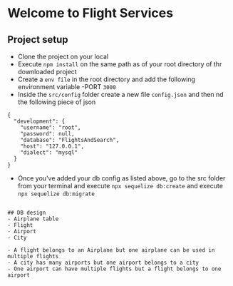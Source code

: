 # Welcome to Flight Services
## Project setup
- Clone the project on your local
- Execute `npm install` on the same path as of your root directory of thr downloaded project
- Create a `env file` in the root directory and add the following environment variable
    -PORT `3000`
- Inside the `src/config` folder create a new file `config.json` and then nd the following piece of json

```
{
  "development": {
    "username": "root",
    "password": null,
    "database": "FlightsAndSearch",
    "host": "127.0.0.1",
    "dialect": "mysql"
  }
}

```
- Once you've added your db config as listed above, go to the src folder from your terminal and execute `npx sequelize db:create`
and execute `npx sequelize db:migrate`
```

## DB design
- Airplane table
- Flight
- Airport
- City

- A flight belongs to an Airplane but one airplane can be used in multiple flights
- A city has many airports but one airport belongs to a city
- One airport can have multiple flights but a flight belongs to one airport
